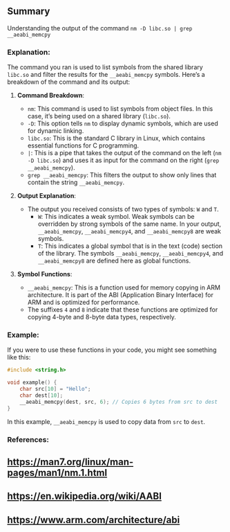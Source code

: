 ## Summary
Understanding the output of the command `nm -D libc.so | grep __aeabi_memcpy`

### Explanation:
The command you ran is used to list symbols from the shared library `libc.so` and filter the results for the `__aeabi_memcpy` symbols. Here’s a breakdown of the command and its output:

1. **Command Breakdown**:
   - `nm`: This command is used to list symbols from object files. In this case, it’s being used on a shared library (`libc.so`).
   - `-D`: This option tells `nm` to display dynamic symbols, which are used for dynamic linking.
   - `libc.so`: This is the standard C library in Linux, which contains essential functions for C programming.
   - `|`: This is a pipe that takes the output of the command on the left (`nm -D libc.so`) and uses it as input for the command on the right (`grep __aeabi_memcpy`).
   - `grep __aeabi_memcpy`: This filters the output to show only lines that contain the string `__aeabi_memcpy`.

2. **Output Explanation**:
   - The output you received consists of two types of symbols: `W` and `T`.
     - `W`: This indicates a weak symbol. Weak symbols can be overridden by strong symbols of the same name. In your output, `__aeabi_memcpy`, `__aeabi_memcpy4`, and `__aeabi_memcpy8` are weak symbols.
     - `T`: This indicates a global symbol that is in the text (code) section of the library. The symbols `__aeabi_memcpy`, `__aeabi_memcpy4`, and `__aeabi_memcpy8` are defined here as global functions.

3. **Symbol Functions**:
   - `__aeabi_memcpy`: This is a function used for memory copying in ARM architecture. It is part of the ABI (Application Binary Interface) for ARM and is optimized for performance.
   - The suffixes `4` and `8` indicate that these functions are optimized for copying 4-byte and 8-byte data types, respectively.

### Example:
If you were to use these functions in your code, you might see something like this:
```c
#include <string.h>

void example() {
    char src[10] = "Hello";
    char dest[10];
    __aeabi_memcpy(dest, src, 6); // Copies 6 bytes from src to dest
}
```
In this example, `__aeabi_memcpy` is used to copy data from `src` to `dest`.

### References:
## https://man7.org/linux/man-pages/man1/nm.1.html
## https://en.wikipedia.org/wiki/AABI
## https://www.arm.com/architecture/abi